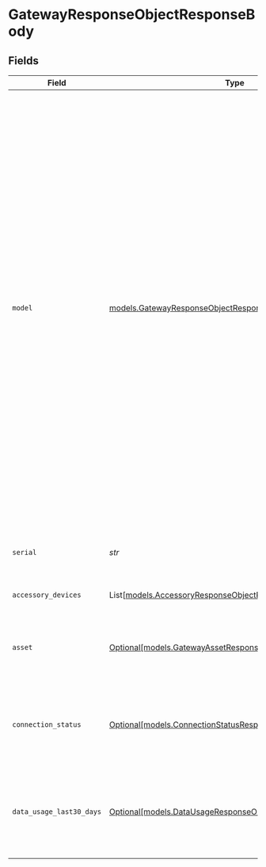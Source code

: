 # GatewayResponseObjectResponseBody


## Fields

| Field                                                                                                                                                                                                                                                                                                                                                                                                                                                                 | Type                                                                                                                                                                                                                                                                                                                                                                                                                                                                  | Required                                                                                                                                                                                                                                                                                                                                                                                                                                                              | Description                                                                                                                                                                                                                                                                                                                                                                                                                                                           | Example                                                                                                                                                                                                                                                                                                                                                                                                                                                               |
| --------------------------------------------------------------------------------------------------------------------------------------------------------------------------------------------------------------------------------------------------------------------------------------------------------------------------------------------------------------------------------------------------------------------------------------------------------------------- | --------------------------------------------------------------------------------------------------------------------------------------------------------------------------------------------------------------------------------------------------------------------------------------------------------------------------------------------------------------------------------------------------------------------------------------------------------------------- | --------------------------------------------------------------------------------------------------------------------------------------------------------------------------------------------------------------------------------------------------------------------------------------------------------------------------------------------------------------------------------------------------------------------------------------------------------------------- | --------------------------------------------------------------------------------------------------------------------------------------------------------------------------------------------------------------------------------------------------------------------------------------------------------------------------------------------------------------------------------------------------------------------------------------------------------------------- | --------------------------------------------------------------------------------------------------------------------------------------------------------------------------------------------------------------------------------------------------------------------------------------------------------------------------------------------------------------------------------------------------------------------------------------------------------------------- |
| `model`                                                                                                                                                                                                                                                                                                                                                                                                                                                               | [models.GatewayResponseObjectResponseBodyModel](../models/gatewayresponseobjectresponsebodymodel.md)                                                                                                                                                                                                                                                                                                                                                                  | :heavy_check_mark:                                                                                                                                                                                                                                                                                                                                                                                                                                                    | The model of the gateway installed on the asset.  Valid values: `AG15`, `AG24`, `AG24EU`, `AG26`, `AG26EU`, `AG41`, `AG41EU`, `AG45`, `AG45EU`, `AG46`, `AG46EU`, `AG46P`, `AG46PEU`, `AG51`, `AG51EU`, `AG52`, `AG52EU`, `AG53`, `AG53EU`, `IG15`, `IG21`, `IG41`, `IG61`, `SG1`, `SG1B`, `SG1G`, `SG1G32`, `SG1x`, `VG32`, `VG33`, `VG34`, `VG34EU`, `VG34FN`, `VG34M`, `VG54ATT`, `VG54EU`, `VG54FN`, `VG54NA`, `VG54NAE`, `VG54NAH`, `VG55EU`, `VG55FN`, `VG55NA` | VG34                                                                                                                                                                                                                                                                                                                                                                                                                                                                  |
| `serial`                                                                                                                                                                                                                                                                                                                                                                                                                                                              | *str*                                                                                                                                                                                                                                                                                                                                                                                                                                                                 | :heavy_check_mark:                                                                                                                                                                                                                                                                                                                                                                                                                                                    | The serial number of the gateway installed on the asset.                                                                                                                                                                                                                                                                                                                                                                                                              | GFRV-43N-VGX                                                                                                                                                                                                                                                                                                                                                                                                                                                          |
| `accessory_devices`                                                                                                                                                                                                                                                                                                                                                                                                                                                   | List[[models.AccessoryResponseObjectResponseBody](../models/accessoryresponseobjectresponsebody.md)]                                                                                                                                                                                                                                                                                                                                                                  | :heavy_minus_sign:                                                                                                                                                                                                                                                                                                                                                                                                                                                    | Accessory devices on gateway                                                                                                                                                                                                                                                                                                                                                                                                                                          |                                                                                                                                                                                                                                                                                                                                                                                                                                                                       |
| `asset`                                                                                                                                                                                                                                                                                                                                                                                                                                                               | [Optional[models.GatewayAssetResponseObjectResponseBody]](../models/gatewayassetresponseobjectresponsebody.md)                                                                                                                                                                                                                                                                                                                                                        | :heavy_minus_sign:                                                                                                                                                                                                                                                                                                                                                                                                                                                    | An object containing information about the asset the gateway is installed on                                                                                                                                                                                                                                                                                                                                                                                          |                                                                                                                                                                                                                                                                                                                                                                                                                                                                       |
| `connection_status`                                                                                                                                                                                                                                                                                                                                                                                                                                                   | [Optional[models.ConnectionStatusResponseObjectResponseBody]](../models/connectionstatusresponseobjectresponsebody.md)                                                                                                                                                                                                                                                                                                                                                | :heavy_minus_sign:                                                                                                                                                                                                                                                                                                                                                                                                                                                    | An objecting containing information about the connectivity status of the gateway                                                                                                                                                                                                                                                                                                                                                                                      |                                                                                                                                                                                                                                                                                                                                                                                                                                                                       |
| `data_usage_last30_days`                                                                                                                                                                                                                                                                                                                                                                                                                                              | [Optional[models.DataUsageResponseObjectResponseBody]](../models/datausageresponseobjectresponsebody.md)                                                                                                                                                                                                                                                                                                                                                              | :heavy_minus_sign:                                                                                                                                                                                                                                                                                                                                                                                                                                                    | An object containing information about the gateway data usage in mb for the last 30 days.                                                                                                                                                                                                                                                                                                                                                                             |                                                                                                                                                                                                                                                                                                                                                                                                                                                                       |